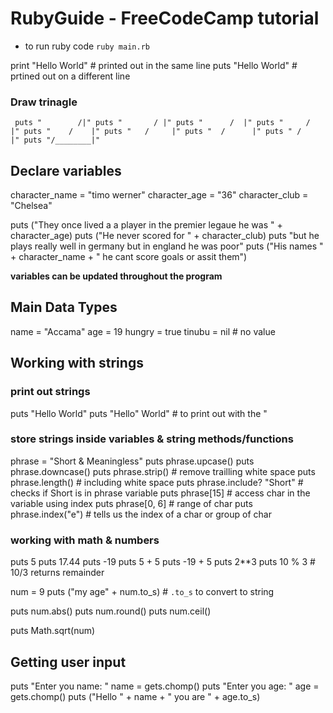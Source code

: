 # RubyGuide - FreeCodeCamp tutorial

- to run ruby code `ruby main.rb`

print "Hello World" # printed out in the same line
puts "Hello World" # prtined out on a different line

### Draw trinagle

`
puts "        /|"
puts "       / |"
puts "      /  |"
puts "     /   |"
puts "    /    |"
puts "   /     |"
puts "  /      |"
puts " /       |"
puts "/________|"`

## Declare variables

character_name = "timo werner"
character_age = "36"
character_club = "Chelsea"

puts ("They once lived a a player in the premier legaue he was " + character_age)
puts ("He never scored for " + character_club)
puts "but he plays really well in germany but in england he was poor"
puts ("His names " + character_name + " he cant score goals or assit them")

**variables can be updated throughout the program**

## Main Data Types

name = "Accama"
age = 19
hungry = true
tinubu = nil # no value

## Working with strings

### print out strings

puts "Hello World"
puts "Hello\" World" # to print out with the "

### store strings inside variables & string methods/functions

phrase = "Short & Meaningless"
puts phrase.upcase()
puts phrase.downcase()
puts phrase.strip() # remove trailling white space
puts phrase.length() # including white space
puts phrase.include? "Short" # checks if Short is in phrase variable
puts phrase[15] # access char in the variable using index
puts phrase[0, 6] # range of char
puts phrase.index("e") # tells us the index of a char or group of char

### working with math & numbers

puts 5
puts 17.44
puts -19
puts 5 + 5
puts -19 + 5
puts 2\*\*3
puts 10 % 3 # 10/3 returns remainder

num = 9
puts ("my age" + num.to_s) # `.to_s` to convert to string

puts num.abs()
puts num.round()
puts num.ceil()

puts Math.sqrt(num)

## Getting user input

puts "Enter you name: "
name = gets.chomp()
puts "Enter you age: "
age = gets.chomp()
puts ("Hello " + name + " you are " + age.to_s)
